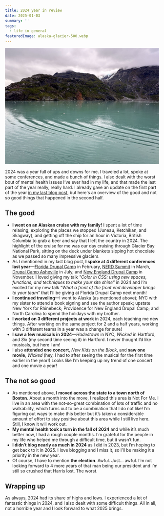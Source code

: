 ```yaml
---
title: 2024 year in review
date: 2025-01-03
summary: ''
tags:
  - life in general
featuredImage: alaska-glacier-500.webp
---
```

![A small glacier in Glacier Bay National Park in Alaska.](./images/alaska-glacier.jpg)

2024 was a year full of ups and downs for me. I traveled a lot, spoke at some conferences, and made a bunch of things. I also dealt with the worst bout of mental health issues I’ve ever had in my life, and that made the last part of the year really, really hard. I already gave an update on the first part of the year [in my last blog post](/back-to-blogging), but here's an overview of the good and not so good things that happened in the second half.

## The good
* **I went on an Alaskan cruise with my family!** I spent a lot of time relaxing, exploring the places we stopped (Juneau, Ketchikan, and Skagway), and getting off the ship for an hour in Victoria, British Columbia to grab a beer and say that I left the country in 2024. The highlight of the cruise for me was our day cruising through Glacier Bay National Park, sitting on the deck under blankets sipping hot chocolate as we passed so many impressive glaciers. 
* As I mentioned in my last blog post, **I spoke at 4 different conferences last year**—[Florida Drupal Camp](https://fldrupal.camp/) in February, [NERD Summit](https://nerdsummit.org/) in March, [Drupal Camp Asheville](https://www.drupalasheville.com/) in July, and [New England Drupal Camp](https://nedcamp.org) in November. I loved giving my talk *"Color in CSS: using new spaces, functions, and techniques to make your site shine"* in 2024 and I’m excited for my new talk *“What a front of the front end developer brings to your team”* that I’ll be giving at Florida Drupal Camp next month!
* **I continued traveling**—I went to Alaska (as mentioned above); NYC with my sister to attend a book signing and see the author speak; upstate New York for Rhinebeck; Providence for New England Drupal Camp; and North Carolina to spend the holidays with my brother.
* **I worked on 3 different projects at work** in 2024, each teaching me new things. After working on the same project for 2 and a half years, working with 3 different teams in a year was a change for sure!
* **I saw a few musicals in 2024**—*Hadestown* in NYC, *Wicked* in Hartford, and *Six* (my second time seeing it) in Hartford. I never thought I’d like musicals, but here I am!
* I also **attended one concert**, *New Kids on the Block*, and **saw one movie**, *Wicked* (hey, I had to after seeing the musical for the first time earlier in the year!) Looks like I’m keeping up my trend of one concert and one movie a year!
## The not so good
* As mentioned above, **I moved across the state to a town north of Boston**. About a month into the move, I realized this area is Not For Me. I live in an area with the not-so-great combination of lots of traffic and no walkability, which turns out to be a combination that I do not like! I’m figuring out ways to make this better but it’s taken a considerable amount of effort to stay positive about this area while I still live here. Still, I know it will work out.
* **My mental health took a turn in the fall of 2024** and while it’s much better now, I had a rough couple months. I’m grateful for the people in my life who helped me through a difficult time, but it wasn’t fun. 
* **I didn’t blog nearly as much in 2024** as I did in 2023, but I’m hoping to get back to it in 2025. I love blogging and I miss it, so I’ll be making it a priority in the new year.
* Of course, I have to mention **the election**. Awful. Just… awful. I’m not looking forward to 4 more years of that man being our president and I’m still so crushed that Harris lost. The worst.

## Wrapping up
As always, 2024 had its share of highs and lows. I experienced a lot of fantastic things in 2024, and I also dealt with some difficult things. All in all, not a horrible year and I look forward to what 2025 brings.
